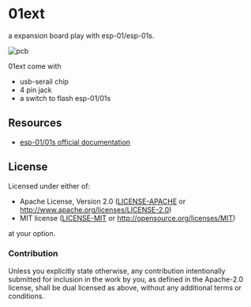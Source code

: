 # 01ext

a expansion board play with esp-01/esp-01s.

![pcb](https://github.com/bj5/01ext/blob/main/01ext-3d.png)


01ext  come with
- usb-serail chip 
- 4 pin jack
- a switch to  flash esp-01/01s


## Resources

- [esp-01/01s official documentation](https://docs.ai-thinker.com/en/esp8266)



## License

Licensed under either of:

- Apache License, Version 2.0 ([LICENSE-APACHE](LICENSE-APACHE) or http://www.apache.org/licenses/LICENSE-2.0)
- MIT license ([LICENSE-MIT](LICENSE-MIT) or http://opensource.org/licenses/MIT)

at your option.

### Contribution

Unless you explicitly state otherwise, any contribution intentionally submitted for inclusion in
the work by you, as defined in the Apache-2.0 license, shall be dual licensed as above, without
any additional terms or conditions.
